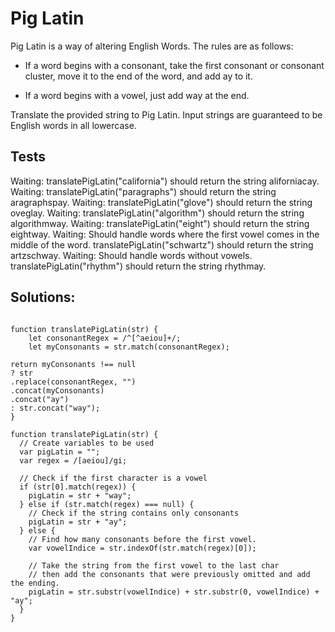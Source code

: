 # Pig Latin

Pig Latin is a way of altering English Words. The rules are as follows:

- If a word begins with a consonant, take the first consonant or consonant cluster, move it to the end of the word, and add ay to it.

- If a word begins with a vowel, just add way at the end.

Translate the provided string to Pig Latin. Input strings are guaranteed to be English words in all lowercase.

## Tests

Waiting: translatePigLatin("california") should return the string aliforniacay.
Waiting: translatePigLatin("paragraphs") should return the string aragraphspay.
Waiting: translatePigLatin("glove") should return the string oveglay.
Waiting: translatePigLatin("algorithm") should return the string algorithmway.
Waiting: translatePigLatin("eight") should return the string eightway.
Waiting: Should handle words where the first vowel comes in the middle of the word. translatePigLatin("schwartz") should return the string artzschway.
Waiting: Should handle words without vowels. translatePigLatin("rhythm") should return the string rhythmay.

## Solutions:

```

function translatePigLatin(str) {
    let consonantRegex = /^[^aeiou]+/;
    let myConsonants = str.match(consonantRegex);

return myConsonants !== null
? str
.replace(consonantRegex, "")
.concat(myConsonants)
.concat("ay")
: str.concat("way");
}

```

```
function translatePigLatin(str) {
  // Create variables to be used
  var pigLatin = "";
  var regex = /[aeiou]/gi;

  // Check if the first character is a vowel
  if (str[0].match(regex)) {
    pigLatin = str + "way";
  } else if (str.match(regex) === null) {
    // Check if the string contains only consonants
    pigLatin = str + "ay";
  } else {
    // Find how many consonants before the first vowel.
    var vowelIndice = str.indexOf(str.match(regex)[0]);

    // Take the string from the first vowel to the last char
    // then add the consonants that were previously omitted and add the ending.
    pigLatin = str.substr(vowelIndice) + str.substr(0, vowelIndice) + "ay";
  }
}

```
